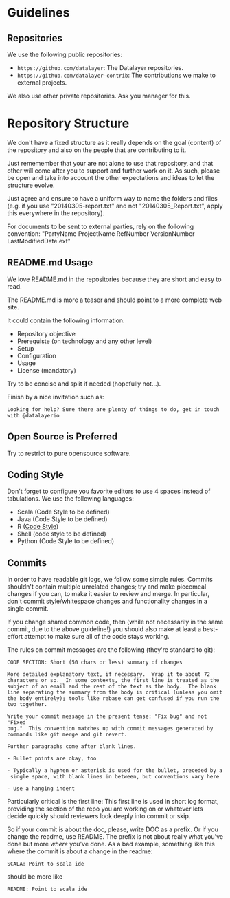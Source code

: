 # Guidelines

## Repositories

We use the following public repositories:

+ `https://github.com/datalayer`: The Datalayer repositories.
+ `https://github.com/datalayer-contrib`: The contributions we make to external projects.

We also use other private repositories. Ask you manager for this.

# Repository Structure

We don't have a fixed structure as it really depends on the goal (content) of the repository and also on the people that are contributing to it.

Just rememember that your are not alone to use that repository, and that other will come after you to support and further work on it.
As such, please be open and take into account the other expectations and ideas to let the structure evolve.

Just agree and ensure to have a uniform way to name the folders and files (e.g. if you use "20140305-report.txt" and not "20140305_Report.txt", apply this everywhere in the repository).

For documents to be sent to external parties, rely on the following convention: "PartyName ProjectName RefNumber VersionNumber LastModifiedDate.ext"

## README.md Usage

We love README.md in the repositories because they are short and easy to read.

The README.md is more a teaser and should point to a more complete web site.

It could contain the following information.

+ Repository objective
+ Prerequiste (on technology and any other level)
+ Setup
+ Configuration
+ Usage
+ License (mandatory)

Try to be concise and split if needed (hopefully not...).

Finish by a nice invitation such as:
```
Looking for help? Sure there are plenty of things to do, get in touch with @datalayerio
```

## Open Source is Preferred

Try to restrict to pure opensource software.

## Coding Style

Don't forget to configure you favorite editors to use 4 spaces instead of tabulations. 
We use the following languages:

+ Scala (Code Style to be defined)
+ Java (Code Style to be defined)
+ R ([Code Style](http://datalayer.io/dataliens/codestyle/R.html "Code Style"))
+ Shell (code style to be defined)
+ Python (Code Style to be defined)

## Commits

In order to have readable git logs, we follow some simple rules.
Commits shouldn't contain multiple unrelated changes; try and make piecemeal changes
if you can, to make it easier to review and merge. In particular, don't commit
style/whitespace changes and functionality changes in a single commit.

If you change shared common code, then (while not necessarily in the same commit,
due to the above guideline!) you should also make at least a best-effort attempt to
make sure all of the code stays working.

The rules on commit messages are the following (they're standard to git):

```
CODE SECTION: Short (50 chars or less) summary of changes

More detailed explanatory text, if necessary.  Wrap it to about 72
characters or so.  In some contexts, the first line is treated as the
subject of an email and the rest of the text as the body.  The blank
line separating the summary from the body is critical (unless you omit
the body entirely); tools like rebase can get confused if you run the
two together.

Write your commit message in the present tense: "Fix bug" and not "Fixed
bug."  This convention matches up with commit messages generated by
commands like git merge and git revert.

Further paragraphs come after blank lines.

- Bullet points are okay, too

- Typically a hyphen or asterisk is used for the bullet, preceded by a
 single space, with blank lines in between, but conventions vary here

- Use a hanging indent
```

Particularly critical is the first line: This first line is used in short log
format, providing the section of the repo you are working on or whatever lets
decide quickly should reviewers look deeply into commit or skip. 

So if your commit is about the doc, please, write DOC as a prefix. Or if you change
the readme, use README. The prefix is not about really what you've done but more *where*
you've done. As a bad example, something like this where the commit is about a change in
the readme:

```
SCALA: Point to scala ide
```

should be more like

```
README: Point to scala ide
```

